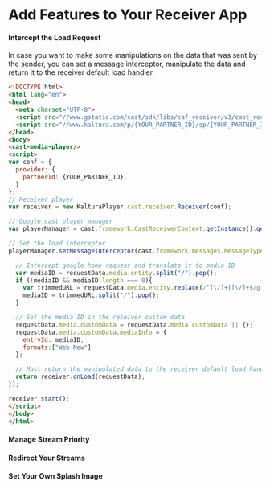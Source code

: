 # Add Features to Your Receiver App

#### Intercept the Load Request

In case you want to make some manipulations on the data that was sent by the sender, you can set a message interceptor, manipulate the data and return it to the receiver default load handler.

```html
<!DOCTYPE html>
<html lang="en">
<head>
  <meta charset="UTF-8">
  <script src="//www.gstatic.com/cast/sdk/libs/caf_receiver/v3/cast_receiver_framework.js"></script>
  <script src="//www.kaltura.com/p/{YOUR_PARTNER_ID}/sp/{YOUR_PARTNER_ID}00/embedPlaykitJs/uiconf_id/{UI_CONF_ID}/partner_id/{YOUR_PARTNER_ID}"></script>
</head>
<body>
<cast-media-player/>
<script>
var conf = {
  provider: {
    partnerId: {YOUR_PARTNER_ID},
  }
};
// Receiver player
var receiver = new KalturaPlayer.cast.receiver.Receiver(conf);

// Google cast player manager
var playerManager = cast.framework.CastReceiverContext.getInstance().getPlayerManager();

// Set the load interceptor
playerManager.setMessageInterceptor(cast.framework.messages.MessageType.LOAD, requestData => {

  // Intercept google home request and translate it to media ID
  var mediaID = requestData.media.entity.split("/").pop();
  if (!mediaID && mediaID.length === 0){
    var trimmedURL = requestData.media.entity.replace(/^[\/]+|[\/]+$/g, "");
    mediaID = trimmedURL.split("/").pop();
  }

  // Set the media ID in the receiver custom data
  requestData.media.customData = requestData.media.customData || {};
  requestData.media.customData.mediaInfo = {
    entryId: mediaID,
    formats:["Web New"]
  };

  // Must return the manipulated data to the receiver default load handler!
  return receiver.onLoad(requestData);
});

receiver.start();
</script>
</body>
</html>
```

#### Manage Stream Priority

#### Redirect Your Streams

#### Set Your Own Splash Image
